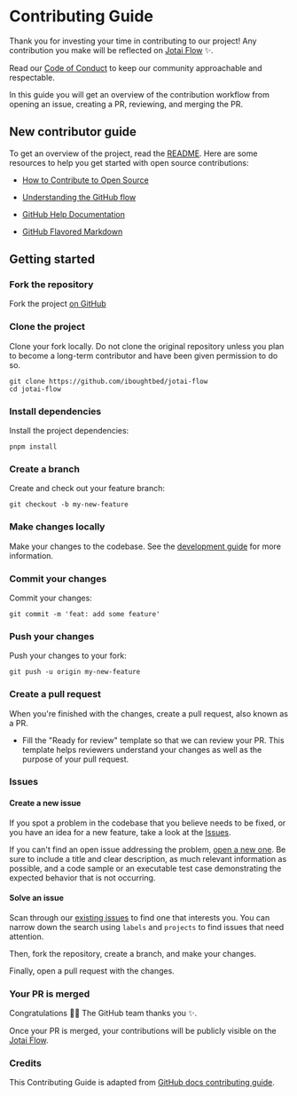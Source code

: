 # Contributing Guide

Thank you for investing your time in contributing to our project! Any contribution you make will be reflected on [Jotai Flow](<[jotai-flow.vercel.app](https://github.com/iboughtbed/jotai-flow)>) :sparkles:.

Read our [Code of Conduct](./CODE_OF_CONDUCT.md) to keep our community approachable and respectable.

In this guide you will get an overview of the contribution workflow from opening an issue, creating a PR, reviewing, and merging the PR.

## New contributor guide

To get an overview of the project, read the [README](README.md). Here are some resources to help you get started with open source contributions:

- [How to Contribute to Open Source](https://opensource.guide/how-to-contribute/)
- [Understanding the GitHub flow](https://guides.github.com/introduction/flow/)

- [GitHub Help Documentation](https://help.github.com/)
- [GitHub Flavored Markdown](https://guides.github.com/features/mastering-markdown/)

## Getting started

### Fork the repository

Fork the project [on GitHub](https://github.com/iboughtbed/jotai-flow)

### Clone the project

Clone your fork locally. Do not clone the original repository unless you plan to become a long-term contributor and have been given permission to do so.

```shell
git clone https://github.com/iboughtbed/jotai-flow
cd jotai-flow
```

### Install dependencies

Install the project dependencies:

```shell
pnpm install
```

### Create a branch

Create and check out your feature branch:

```shell
git checkout -b my-new-feature
```

### Make changes locally

Make your changes to the codebase. See the [development guide](contributing/development.md) for more information.

### Commit your changes

Commit your changes:

```shell
git commit -m 'feat: add some feature'
```

### Push your changes

Push your changes to your fork:

```shell
git push -u origin my-new-feature
```

### Create a pull request

When you're finished with the changes, create a pull request, also known as a PR.

- Fill the "Ready for review" template so that we can review your PR. This template helps reviewers understand your changes as well as the purpose of your pull request.

### Issues

#### Create a new issue

If you spot a problem in the codebase that you believe needs to be fixed, or you have an idea for a new feature, take a look at the [Issues](https://github.com/iboughtbed/jotai-flow/issues).

If you can't find an open issue addressing the problem, [open a new one](https://github.com/iboughtbed/jotai-flow/issues/new). Be sure to include a title and clear description, as much relevant information as possible, and a code sample or an executable test case demonstrating the expected behavior that is not occurring.

#### Solve an issue

Scan through our [existing issues](https://github.com/iboughtbed/jotai-flow/issues) to find one that interests you. You can narrow down the search using `labels` and `projects` to find issues that need attention.

Then, fork the repository, create a branch, and make your changes.

Finally, open a pull request with the changes.

### Your PR is merged

Congratulations :tada::tada: The GitHub team thanks you :sparkles:.

Once your PR is merged, your contributions will be publicly visible on the [Jotai Flow](https://github.com/iboughtbed/jotai-flow).

### Credits

This Contributing Guide is adapted from [GitHub docs contributing guide](https://github.com/github/docs/blob/main/CONTRIBUTING.md?plain=1).
